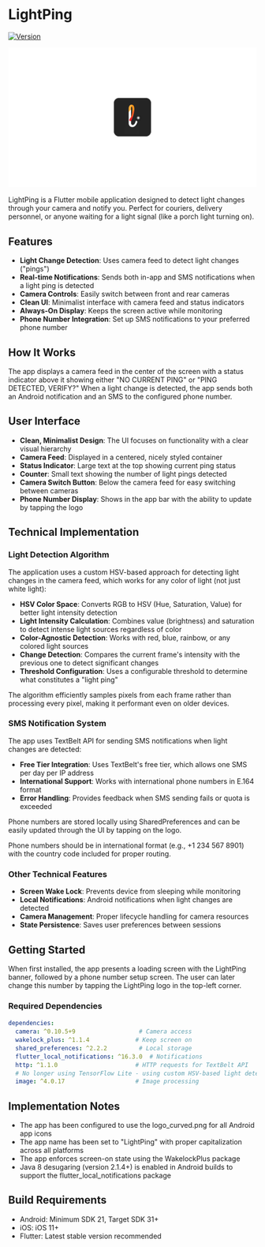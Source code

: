 # LightPing

[![Version](https://img.shields.io/badge/version-v0.5-blue.svg)](https://github.com/yourusername/LightPing)

![LightPing Logo](lightping/assets/images/logo_curved.png)

LightPing is a Flutter mobile application designed to detect light changes through your camera and notify you. Perfect for couriers, delivery personnel, or anyone waiting for a light signal (like a porch light turning on).

## Features

- **Light Change Detection**: Uses camera feed to detect light changes ("pings")
- **Real-time Notifications**: Sends both in-app and SMS notifications when a light ping is detected
- **Camera Controls**: Easily switch between front and rear cameras
- **Clean UI**: Minimalist interface with camera feed and status indicators
- **Always-On Display**: Keeps the screen active while monitoring
- **Phone Number Integration**: Set up SMS notifications to your preferred phone number

## How It Works

The app displays a camera feed in the center of the screen with a status indicator above it showing either "NO CURRENT PING" or "PING DETECTED, VERIFY?" When a light change is detected, the app sends both an Android notification and an SMS to the configured phone number.

## User Interface

- **Clean, Minimalist Design**: The UI focuses on functionality with a clear visual hierarchy
- **Camera Feed**: Displayed in a centered, nicely styled container
- **Status Indicator**: Large text at the top showing current ping status
- **Counter**: Small text showing the number of light pings detected
- **Camera Switch Button**: Below the camera feed for easy switching between cameras
- **Phone Number Display**: Shows in the app bar with the ability to update by tapping the logo

## Technical Implementation

### Light Detection Algorithm

The application uses a custom HSV-based approach for detecting light changes in the camera feed, which works for any color of light (not just white light):

- **HSV Color Space**: Converts RGB to HSV (Hue, Saturation, Value) for better light intensity detection
- **Light Intensity Calculation**: Combines value (brightness) and saturation to detect intense light sources regardless of color
- **Color-Agnostic Detection**: Works with red, blue, rainbow, or any colored light sources
- **Change Detection**: Compares the current frame's intensity with the previous one to detect significant changes
- **Threshold Configuration**: Uses a configurable threshold to determine what constitutes a "light ping"

The algorithm efficiently samples pixels from each frame rather than processing every pixel, making it performant even on older devices.

### SMS Notification System

The app uses TextBelt API for sending SMS notifications when light changes are detected:

- **Free Tier Integration**: Uses TextBelt's free tier, which allows one SMS per day per IP address
- **International Support**: Works with international phone numbers in E.164 format
- **Error Handling**: Provides feedback when SMS sending fails or quota is exceeded

Phone numbers are stored locally using SharedPreferences and can be easily updated through the UI by tapping on the logo.

Phone numbers should be in international format (e.g., +1 234 567 8901) with the country code included for proper routing.

### Other Technical Features

- **Screen Wake Lock**: Prevents device from sleeping while monitoring
- **Local Notifications**: Android notifications when light changes are detected
- **Camera Management**: Proper lifecycle handling for camera resources
- **State Persistence**: Saves user preferences between sessions

## Getting Started

When first installed, the app presents a loading screen with the LightPing banner, followed by a phone number setup screen. The user can later change this number by tapping the LightPing logo in the top-left corner.

### Required Dependencies

```yaml
dependencies:
  camera: ^0.10.5+9                  # Camera access
  wakelock_plus: ^1.1.4             # Keep screen on
  shared_preferences: ^2.2.2         # Local storage
  flutter_local_notifications: ^16.3.0  # Notifications
  http: ^1.1.0                      # HTTP requests for TextBelt API
  # No longer using TensorFlow Lite - using custom HSV-based light detection
  image: ^4.0.17                    # Image processing
```

## Implementation Notes

- The app has been configured to use the logo_curved.png for all Android app icons
- The app name has been set to "LightPing" with proper capitalization across all platforms
- The app enforces screen-on state using the WakelockPlus package
- Java 8 desugaring (version 2.1.4+) is enabled in Android builds to support the flutter_local_notifications package

## Build Requirements

- Android: Minimum SDK 21, Target SDK 31+
- iOS: iOS 11+
- Flutter: Latest stable version recommended
